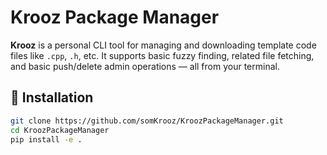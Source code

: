 # Krooz Package Manager

**Krooz** is a personal CLI tool for managing and downloading template code files like `.cpp`, `.h`, etc. It supports basic fuzzy finding, related file fetching, and basic push/delete admin operations — all from your terminal.

## 🔧 Installation
```bash
git clone https://github.com/somKrooz/KroozPackageManager.git
cd KroozPackageManager
pip install -e .

